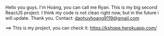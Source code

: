 Hello you guys. I'm Hoàng, you can call me Ryan. This is my big second ReactJS project. I think my code is not clean right now, but in the future i will update. Thank you. Contact: daohuyhoang9119@gmail.com


==> This is my project, you can check it: https://kshope.herokuapp.com/
